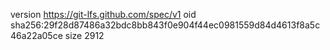 version https://git-lfs.github.com/spec/v1
oid sha256:29f28d87486a32bdc8bb843f0e904f44ec0981559d84d4613f8a5c46a22a05ce
size 2912
